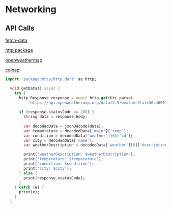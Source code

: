 # Networking

## API Calls

[fetch-data](https://flutter.dev/docs/cookbook/networking/fetch-data)

[http package](https://pub.dev/packages/http)

[openweathermap](https://openweathermap.org/)

[coinapi](https://www.coinapi.io/)


```dart
import 'package:http/http.dart' as http;

  void getData() async {
    try {
      http.Response response = await http.get(Uri.parse(
          'https://api.openweathermap.org/data/2.5/weather?lat=36.4696763&lon=10.744137&appid=c8e383babce097193c860f2ccbabf051'));
        
      if (response.statusCode == 200) {        
        String data = response.body;
          
        var decodedData = jsonDecode(data);
        var temperature = decodedData['main']['temp'];
        var condition = decodedData['weather'][0]['id'];
        var city = decodedData['name'];
        var weatherDescription = decodedData['weather'][0]['description'];

        print('weatherDescription: $weatherDescription');
        print('temperature: $temperature');
        print('condition: $condition');
        print('city: $city');
      } else {
        print(response.statusCode);
      }
    } catch (e) {
      print(e);
    }
  }
```
